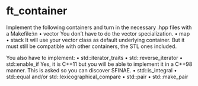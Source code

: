 # ft_container

Implement the following containers and turn in the necessary <container>.hpp files with a Makefile:\n
• vector
You don’t have to do the vector<bool> specialization.
• map
• stack
It will use your vector class as default underlying container. But it must still be
compatible with other containers, the STL ones included.

You also have to implement:
• std::iterator_traits
• std::reverse_iterator
• std::enable_if
Yes, it is C++11 but you will be able to implement it in a C++98 manner.
This is asked so you can discover SFINAE.
• std::is_integral
• std::equal and/or std::lexicographical_compare
• std::pair
• std::make_pair
